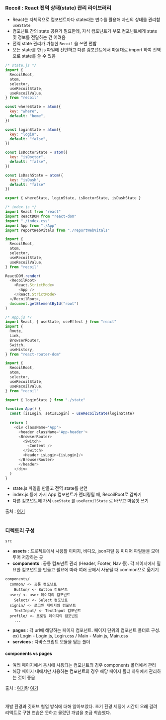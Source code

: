 ### Recoil : React 전역 상태(state) 관리 라이브러리
- React는 자체적으로 컴포넌트마다 state라는 변수를 활용해 자신의 상태를 관리함 `useState`
- 컴포넌트 간의 state 공유가 필요한데, 자식 컴포넌트가 부모 컴포넌트에게 state 및 정보를 전달하는 건 어려움
- 전역 state 관리가 가능한 `Recoil` 을 쓰면 편함
- 모든 state를 한 js 파일에 선언하고 다른 컴포넌트에서 마음대로 import 하여 전역으로 state를 쓸 수 있음
```javascript
/* state.js */
import {
  RecoilRoot,
  atom,
  selector,
  useRecoilState,
  useRecoilValue,
} from "recoil"

const whereState = atom({
  key: "where",
  default: "home",
})

const loginState = atom({
  key: "login",
  default: "false",
})

const isDoctorState = atom({
  key: "isDoctor",
  default: "false",
})

const isDashState = atom({
  key: "isDash",
  default: "false"
})

export { whereState, loginState, isDoctorState, isDashState }

/* index.js */
import React from "react"
import ReactDOM from "react-dom"
import "./index.css"
import App from "./App"
import reportWebVitals from "./reportWebVitals"

import {
  RecoilRoot,
  atom,
  selector,
  useRecoilState,
  useRecoilValue,
} from "recoil"

ReactDOM.render(
  <RecoilRoot>
    <React.StrictMode>
      <App />
    </React.StrictMode>
  </RecoilRoot>,
  document.getElementById("root")
)

/* App.js */
import React, { useState, useEffect } from "react"
import {
  Route,
  Link,
  BrowserRouter,
  Switch,
  useHistory,
} from "react-router-dom"

import {
  RecoilRoot,
  atom,
  selector,
  useRecoilState,
  useRecoilValue,
} from "recoil"

import { loginState } from "./state"

function App() {
  const [isLogin, setIsLogin] = useRecoilState(loginState)
  
  return (
    <div className='App'>
      <header className='App-header'>
      <BrowserRouter>
        <Switch>
          <Content />
        </Switch>
        <Header isLogin={isLogin}/>
      </BrowserRouter>
      </header>
    </div>
  )
}
```
- state.js 파일을 만들고 전역 state를 선언
- index.js 등에 가서 App 컴포넌트가 랜더링될 때, RecoilRoot로 감싸기
- 다른 컴포넌트에 가서 `useState` 를 `useRecoilState` 로 바꾸고 마음껏 쓰기

출처 : [여기](https://amkorousagi-money.tistory.com/entry/React-%EC%A0%84%EC%97%AD-%EC%83%81%ED%83%9Cstate-%EA%B4%80%EB%A6%AC-%EB%9D%BC%EC%9D%B4%EB%B8%8C%EB%9F%AC%EB%A6%AC-Recoil)
#
### 디렉토리 구성
`src`
- **assets** : 프로젝트에서 사용할 이미지, 비디오, json파일 등 미디어 파일들을 모아두어 저장하는 곳
- **components** : 공통 컴포넌트 관리 (Header, Footer, Nav 등). 각 페이지에서 필요한 컴포넌트를 만들고 필요에 따라 여러 곳에서 사용될 때 common으로 옮기기
```
components/
  common/ <- 공통 컴포넌트
    Button/ <- Button 컴포넌트
  user/ <- user 페이지의 컴포넌트
    Select/ <- Select 컴포넌트
  signin/ <- 로그인 페이지의 컴포넌트
    TextInput/ <- TextInput 컴포넌트
  profile/ <- 프로필 페이지의 컴포넌트
    ...
```
- **pages** : 각 url에 해당하는 페이지 컴포넌트. 페이지 단위의 컴포넌트 폴더로 구성. ex) Login - Login.js, Login.css / Main - Main.js, Main.css
- **services** : 자바스크립트 모듈을 담는 폴더
#### components vs pages
- 여러 페이지에서 동시에 사용되는 컴포넌트의 경우 components 폴더에서 관리
- 해당 페이지 내에서만 사용하는 컴포넌트의 경우 해당 페이지 폴더 하위에서 관리하는 것이 좋음

출처 : [여기](https://velog.io/@_seeul/React-%EB%A6%AC%EC%95%A1%ED%8A%B8%EB%A1%9C-%ED%94%84%EB%A1%9C%EC%A0%9D%ED%8A%B8%EB%A5%BC-%EC%A7%84%ED%96%89%ED%95%A0%EB%95%8C-%EC%96%B4%EB%96%BB%EA%B2%8C-%ED%8F%B4%EB%8D%94-%EA%B5%AC%EC%A1%B0%EB%A5%BC-%EC%9E%A1%EB%8A%94%EA%B2%83%EC%9D%B4-%EC%A2%8B%EC%9D%84%EA%B9%8C)랑 [여기](https://thinkforthink.tistory.com/373)
#
개발 환경과 깃허브 협업 방식에 대해 알아보았다.
초기 환경 세팅에 시간이 오래 걸려 리액트로 구현 연습은 못하고 몰랐던 개념을 조금 학습했다.
